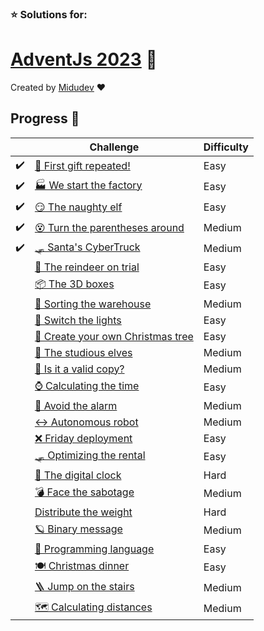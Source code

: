 ### ⭐ Solutions for:
# [AdventJs 2023](https://adventjs.dev/) 🎄

Created by [Midudev](https://twitter.com/midudev) ❤️

## Progress 📅

|  | Challenge  | Difficulty |
| ------------- | -------------- | -------------- |
| ✔️ | [ 🎁 First gift repeated! ](./1-first-gift-repeated/) | Easy |
| ✔️ | [ 🏭 We start the factory ](./2-we-start-the-factory/) | Easy |
| ✔️ | [ 😏 The naughty elf ](./3-the-naughty-elf/) | Easy |
| ✔️ | [ 😵 Turn the parentheses around ](./4-turn-the-parentheses-around/) | Medium |
| ✔️ | [ 🛷 Santa's CyberTruck ](./5-santas-cybertruck/) | Medium |
|  | [ 🦌 The reindeer on trial ](./6-the-reindeer-on-trial/) | Easy |
|  | [ 📦 The 3D boxes ](./7-the-3d-boxes/) | Easy |
|  | [ 🏬 Sorting the warehouse ](./8-sorting-the-warehouse/) | Medium |
|  | [ 🚦 Switch the lights ](./9-switch-the-lights/) | Easy |
|  | [ 🎄 Create your own Christmas tree ](./10-create-your-own-christmas-tree/) | Easy |
|  | [ 📖 The studious elves ](./11-the-studious-elves/) | Medium |
|  | [ 📸 Is it a valid copy? ](./12-is-it-a-valid-copy/) | Medium |
|  | [ ⌚️ Calculating the time ](./13-calculating-the-time/) | Easy |
|  | [ 🚨 Avoid the alarm ](./14-avoid-the-alarm/) | Medium |
|  | [ ↔️ Autonomous robot ](./15-autonomous-robot/) | Medium |
|  | [ ❌ Friday deployment ](./16-friday-deployment/) | Easy |
|  | [ 🛷 Optimizing the rental ](./17-optimizing-the-rental/) | Easy |
|  | [ 🔢 The digital clock ](./18-the-digital-clock/) | Hard |
|  | [ 💣 Face the sabotage ](./19-face-the-sabotage/) | Medium |
|  | [  Distribute the weight ](./20-distribute-the-weight/) | Hard |
|  | [ 🪐 Binary message ](./21-binary-message/) | Medium |
|  | [ 🚂 Programming language ](./22-programming-language/) | Easy |
|  | [ 🍽️ Christmas dinner ](./23-christmas-dinner/) | Easy |
|  | [ 🪜 Jump on the stairs ](./24-jump-on-the-stairs/) | Medium |
|  | [ 🗺️ Calculating distances ](./25-calculating-distances/) | Medium |

